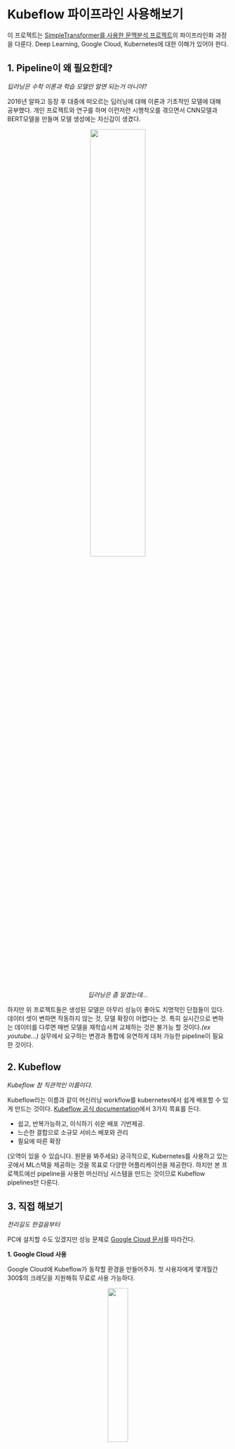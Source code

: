 # Kubeflow 파이프라인 사용해보기
이 프로젝트는 [SimpleTransformer를 사용한 문맥분석 프로젝트](https://github.com/JWHer)의 파이프라인화 과정을 다룬다. Deep Learning, Google Cloud, Kubernetes에 대한 이해가 있어야 한다.

## 1. Pipeline이 왜 필요한데?
*딥러닝은 수학 이론과 학습 모델만 알면 되는거 아니야?*

2016년 알파고 등장 후 대중에 떠오르는 딥러닝에 대해 이론과 기초적인 모델에 대해 공부했다. 개인 프로젝트와 연구를 하며 이런저런 시행착오를 겪으면서 CNN모델과 BERT모델을 만들며 모델 생성에는 자신감이 생겼다.

<p align="center">
<image src="https://www.sciencetimes.co.kr/wp-content/uploads/2020/03/thumb_400.jpg" width="50%">
</p>
<p align="center"><i>딥러닝은 좀 알겠는데...</i></p>

하지만 위 프로젝트들은 생성된 모델은 아무리 성능이 좋아도 치명적인 단점들이 있다. 데이터 셋이 변하면 작동하지 않는 것, 모델 확장이 어렵다는 것. 특히 실시간으로 변하는 데이터를 다루면 매번 모델을 재학습시켜 교체하는 것은 불가능 할 것이다.*(ex youtube...)* 실무에서 요구하는 변경과 통합에 유연하게 대처 가능한 pipeline이 필요한 것이다.



## 2. Kubeflow
*Kubeflow 참 직관적인 이름이다.*

Kubeflow라는 이름과 같이 머신러닝 workflow를 kubernetes에서 쉽게 배포할 수 있게 만드는 것이다. [Kubeflow 공식 documentation](https://www.kubeflow.org/docs/about/kubeflow/)에서 3가지 목표를 든다.

 - 쉽고, 반복가능하고, 이식하기 쉬운 배포 기반제공.
 - 느슨한 결합으로 소규모 서비스 배포와 관리
 - 필요에 따른 확장

(오역이 있을 수 있습니다. 원문을 봐주세요)
궁극적으로, Kubernetes를 사용하고 있는 곳에서 ML스택을 제공하는 것을 목표로 다양한 어플리케이션을 제공한다. 하지만 본 프로젝트에선 pipeline을 사용한 머신러닝 시스템을 만드는 것이므로 Kubeflow pipelines만 다룬다.

## 3. 직접 해보기
*천리길도 한걸음부터*

PC에 설치할 수도 있겠지만 성능 문제로 [Google Cloud 문서](https://cloud.google.com/ai-platform/pipelines/docs/getting-started)를 따라간다.

**1. Google Cloud 사용**

Google Cloud에 Kubeflow가 동작할 환경을 만들어주자. 첫 사용자에게 몇개월간 300$의 크레딧을 지원해줘 무료로 사용 가능하다.

  
<p align="center"><image src="https://raw.githubusercontent.com/JWHer/Kubeflow/main/image/설치1.png" height="30%"></p>
<p align="center"><i> Trail 기간과 credit을 다 써서 결제 해야한다...</i></p>

**2. AI Platform 파이프라인 인스턴스 설정**
  
<p align="center"><image src="https://raw.githubusercontent.com/JWHer/Kubeflow/main/image/설치2.png" height="30%"></p>
Google Cloud Console에서 AI Platform 파이프라인을 연다.

  
<p align="center"><image src="https://raw.githubusercontent.com/JWHer/Kubeflow/main/image/설치3.png" height="30%"></p>
사용할 Google Cloud 프로젝트를 선택한 다음 열기를 클릭한다.

  
<p align="center"><image src="https://raw.githubusercontent.com/JWHer/Kubeflow/main/image/설치4.png" height="30%"></p>
AI Platform Pipelines 툴바에서 새 인스턴스를 클릭한다. Google Cloud Marketplace에서 Kuberflow Piplelines가 열린다.

  
<p align="center"><image src="https://raw.githubusercontent.com/JWHer/Kubeflow/main/image/설치5.png" height="30%"></p>
구성을 클릭한다. 배포 구성 양식이 열린다.

  
<p align="center"><image src="https://raw.githubusercontent.com/JWHer/Kubeflow/main/image/설치6.png" height="30%"></p>
<p align="center"><i>올 초에 드디어 한국에도 Cloud 서버가 생겼다</i></p>
클러스터 영역을 설정하고, 다음 Cloud API에 대한  엑세스 허용을 선택한다. 이후 클러스터 만들기를 클릭한다.

  
<p align="center"><image src="https://raw.githubusercontent.com/JWHer/Kubeflow/main/image/설치7.png" height="30%"></p>
<p align="center"><i>이름은 원하는대로 지었다. 잘 기억해두자.</i></p>
클러스터를 만든 후 네임스페이스(default)와 앱 인스턴스 이름을 제공한다. 이후 배포를 누른다.

  
<p align="center"><i>이쯤에서 쉬어가는 게 좋을 것이라고 생각한다...</i></p>

**3. Cloud Storage에 작업 bucket 생성 및 데이터 업로드**
  
<p align="center"><image src="https://raw.githubusercontent.com/JWHer/Kubeflow/main/image/설치8.png" height="30%"></p>
다시 AI Platform Pipelines로 돌아와 파이프라인 대시보드 열기를 클릭한다. Kubeflow Pipelines 대시보드가 열리고 시작하기 페이지가 표시된다.

  
<p align="center"><image src="https://raw.githubusercontent.com/JWHer/Kubeflow/main/image/저장소1.png" height="30%"></p>
AI Platform Pipelines를 설치하면 Google Cloud Storage 에 자동으로 버킷이 생성된다. 이름을 클릭한다.

  
<p align="center"><image src="https://raw.githubusercontent.com/JWHer/Kubeflow/main/image/저장소2.png" height="30%"></p>
필요한 데이터를 업로드한다.

  
<p align="center"><image src="https://raw.githubusercontent.com/JWHer/Kubeflow/main/image/노트북1.png" height="30%"></p>
기존에 작성했던 노트북 코드를 옮길 것이다. 또한, Jupyter를 사용하면 다른 장점도 많다.(물론 단점도 있겠지만...)

  
<p align="center"><image src="https://raw.githubusercontent.com/JWHer/Kubeflow/main/image/노트북2.png" height="30%"></p>
메모장 인스턴스를 생성해 준다. 무료 체험도 끝났고 돈이 없기때문에... 가장 저렴한 머신을 사용한다. 이전에 노트북을 사용했던 이유도 [colab](https://colab.research.google.com/) 환경에서 무료로 작업했기 때문이다. (아직 머신러닝 기초를 공부하는 단계면 강추한다.)

  
<p align="center"><image src="https://raw.githubusercontent.com/JWHer/Kubeflow/main/image/노트북3.png" height="30%"></p>
마저 continue를 눌러 완료하자.

  
<div class="row">
 <div class="column">
<p align="center"><image src="https://raw.githubusercontent.com/JWHer/Kubeflow/main/image/노트북4.png" width="40%"></p>
 </div>
 <div class="column">
<p align="center"><image src="https://raw.githubusercontent.com/JWHer/Kubeflow/main/image/노트북5.png" width="40%"></p>
 </div>
</div>
이제 익숙한 노트북 환경이 보인다!

**4. Kubeflow로 이전하기**
[여기](https://medium.com/google-cloud-apac/gcp-ai-platform-%EC%97%90%EC%84%9C-%EA%B5%AC%ED%98%84%ED%95%98%EB%8A%94-kubeflow-pipelines-%EA%B8%B0%EB%B0%98-ml-%ED%95%99%EC%8A%B5-%EB%B0%8F-%EB%B0%B0%ED%8F%AC-%EC%98%88%EC%A0%9C-part-2-3-22b597f8d127)를 따라간다.
  
모델은 전처리, 학습, 배포의 단계로 나눌 수 있다. 하지만 [이전 프로젝트](https://github.com/JWHer)의 데이터셋은 이미 처리되었기 때문에 전처리 단계는 생략한다. 전처리된 데이터를 Cloud Storage에서 다운받아 학습한다. 정확도가 더 높아진 경우 생성된 모델을 다시 Cloud Storage에 업로드하게 된다.

  
<p align="center"><image src="https://raw.githubusercontent.com/JWHer/Kubeflow/main/image/노트북6.png" height="30%"></p>
<p align="center"><i>코드는 리팩토링이 좀 필요할듯...</i></p>
코드는 똑같다. 단지 저장 위치 Cloud Storage가 되도록 수정해 주었다.

  
<p align="center"><image src="https://raw.githubusercontent.com/JWHer/Kubeflow/main/image/노트북7.png" height="30%"></p>
Dokerfile을 생성해준다. pipeline.ipynb에서 실행이 잘 되는지 테스트 해 보았다.
  
클라우드 상에서 학습을 할 때 **패키지를 읽어** 수행하게 된다. 따라서 패키기를 만들기 위해 setup.py 생성, 압축, 업로드 작업이 필요하다.


    !rm -fr titanic_train.tar.gz  
    !tar zcvf titanic_train.tar.gz *  
    !gsutil cp titanic_train.tar.gz $AIPJOB_TRAINER_GCS_PATH
<p align="center"><i>열심히 따라해보자</i></p>

5.  Kubeflow Pipeline 구성 코드 작성
[여기](https://medium.com/google-cloud-apac/gcp-ai-platform-%EC%97%90%EC%84%9C-%EA%B5%AC%ED%98%84%ED%95%98%EB%8A%94-kubeflow-pipelines-%EA%B8%B0%EB%B0%98-ml-%ED%95%99%EC%8A%B5-%EB%B0%8F-%EB%B0%B0%ED%8F%AC-%EC%98%88%EC%A0%9C-part-3-3-87ff52f8507a)를 따라간다

<details>
<summary>원본 소스</summary>
<div markdown="1">

    #titanic_kfp_pipeline.ipynb  
    #Copyright 2020 Google LLC.   
    #This software is provided as-is, without warranty or representation for any use or purpose.   
    #Your use of it is subject to your agreements with Google.  
    #Author: whjang@google.com#!pip3 install -U kfp  
    import kfp  
    import kfp.components as comp  
    from kfp import dsl  
    from kfp import compiler  
    from kfp.components import func_to_container_op  
    import time  
    import datetimePIPELINE_HOST = “55b5c3378a14c1c1-dot-us-west1.pipelines.googleusercontent.com”  
    WORK_BUCKET = “gs://aiplatformdemo-kubeflowpipelines-default”  
    EXPERIMENT_NAME = “Titanic Draft Experiment”# Function for determine deployment  
    @func_to_container_op  
    def check_and_deploy_op(ACC_CSV_GCS_URI) -> str:  
     import sys, subprocess  
     subprocess.run([sys.executable, ‘-m’, ‘pip’, ‘install’, ‘pandas’])  
     subprocess.run([sys.executable, ‘-m’, ‘pip’, ‘install’, ‘gcsfs’])  
     import pandas as pd  
     acc_df = pd.read_csv(ACC_CSV_GCS_URI)  
     return acc_df[“deploy”].item()@func_to_container_op  
    def finish_deploy_op(ACC_CSV_GCS_URI):  
     import sys, subprocess  
     subprocess.run([sys.executable, ‘-m’, ‘pip’, ‘install’, ‘pandas’])  
     subprocess.run([sys.executable, ‘-m’, ‘pip’, ‘install’, ‘gcsfs’])  
     import pandas as pd  
     acc_df = pd.read_csv(ACC_CSV_GCS_URI)  
     acc_df[“deploy”] = “done”  
     acc_df.to_csv(ACC_CSV_GCS_URI)  
     print(“Successfully new model was deployed”)@dsl.pipeline(  
     name=”titanic-kubeflow-pipeline-demo”,  
     description = “Titanic Kubeflow Pipelines demo embrassing AI Platform in Google Cloud”  
    )def titanic_pipeline(  
     PROJECT_ID,  
     WORK_BUCKET,  
     RAW_CSV_GCS_URI,  
     PREPROC_CSV_GCS_URI,  
     ACC_CSV_GCS_URI,  
     MODEL_PKL_GCS_URI,  
     MIN_ACC_PROGRESS,  
     STAGE_GCS_FOLDER,  
     TRAIN_ON_CLOUD,  
     AIPJOB_TRAINER_GCS_PATH,  
     AIPJOB_OUTPUT_GCS_PATH  
    ):  
     IMAGE_PREFIX = “whjang-titanic”  
     PREPROC_DIR = “preprocess”  
     TRAIN_DIR = “train”  
     MODEL_DIR = “model”  
       
     preprocess = dsl.ContainerOp(  
     name = “Preprocess raw data and generate new one”,  
     image = “gcr.io/” + str(PROJECT_ID) + “/” + IMAGE_PREFIX + “-” + PREPROC_DIR + “:latest”,  
     arguments = [  
     “--raw_csv_gcs_uri”, RAW_CSV_GCS_URI,  
     “--preproc_csv_gcs_uri”, PREPROC_CSV_GCS_URI  
     ]  
     ) train_args = [  
     “--preproc_csv_gcs_uri”, str(PREPROC_CSV_GCS_URI),  
     “--model_pkl_gcs_uri”, str(MODEL_PKL_GCS_URI),  
     “--acc_csv_gcs_uri”, str(ACC_CSV_GCS_URI),  
     “--min_acc_progress”, str(MIN_ACC_PROGRESS)  
     ]  
       
     with dsl.Condition(TRAIN_ON_CLOUD == False) as check_condition1:  
     train = dsl.ContainerOp(  
     name = “Train”,  
     image = “gcr.io/” + str(PROJECT_ID) + “/” + IMAGE_PREFIX + “-” + TRAIN_DIR + “:latest”,  
     arguments = train_args,  
     file_outputs={  
     “mlpipeline-metrics” : “/mlpipeline-metrics.json”  
     }  
     )  
       
     with dsl.Condition(TRAIN_ON_CLOUD == True) as check_condition2:  
     aip_job_train_op = comp.load_component_from_url(“https://raw.githubusercontent.com/kubeflow/pipelines/1.0.0/components/gcp/ml_engine/train/component.yaml”)  
     help(aip_job_train_op)  
     aip_train = aip_job_train_op(  
     project_id=PROJECT_ID,   
     python_module=”train.titanic_train”,   
     package_uris=json.dumps([str(AIPJOB_TRAINER_GCS_PATH)]),   
     region=”us-west1",   
     args=json.dumps(train_args),  
     job_dir=AIPJOB_OUTPUT_GCS_PATH,   
     python_version=”3.7",  
     runtime_version=”1.15", #cf. 2.1   
     master_image_uri=””,   
     worker_image_uri=””,   
     training_input=””,   
     job_id_prefix=””,   
     job_id=””,  
     wait_interval=5  
     )  
       
     check_deploy = check_and_deploy_op(ACC_CSV_GCS_URI)  
     with dsl.Condition(check_deploy.output == “pending”):  
     aip_model_deploy_op = comp.load_component_from_url(“https://raw.githubusercontent.com/kubeflow/pipelines/1.0.0/components/gcp/ml_engine/deploy/component.yaml”)  
     help(aip_model_deploy_op)  
     aip_model_deploy = aip_model_deploy_op(  
     model_uri=str(WORK_BUCKET) + “/” + MODEL_DIR,   
     project_id=PROJECT_ID,   
     model_id=””,   
     version_id=””,   
     runtime_version=”1.15", #cf. 2.1   
     python_version=”3.7",  
     version=””,   
     replace_existing_version=”False”,   
     set_default=”True”,   
     wait_interval=5  
     )  
     lastStep = finish_deploy_op(ACC_CSV_GCS_URI)  
       
     check_condition1.after(preprocess)  
     check_condition2.after(preprocess)  
     check_deploy.after(aip_train)  
     lastStep.after(aip_model_deploy)  
       
     train.execution_options.caching_strategy.max_cache_staleness = “P0D”  
     aip_train.execution_options.caching_strategy.max_cache_staleness = “P0D”  
     check_deploy.execution_options.caching_strategy.max_cache_staleness = “P0D”  
     aip_model_deploy.execution_options.caching_strategy.max_cache_staleness = “P0D”  
     lastStep.execution_options.caching_strategy.max_cache_staleness = “P0D”  
       
    args = {  
     “PROJECT_ID” : “aiplatformdemo”,  
     “WORK_BUCKET” : WORK_BUCKET,  
     “RAW_CSV_GCS_URI” : WORK_BUCKET + “/rawdata/train.csv”,  
     “PREPROC_CSV_GCS_URI” : WORK_BUCKET + “/preprocdata/processed_train.csv”,  
     “ACC_CSV_GCS_URI” : WORK_BUCKET + “/latestacc/accuracy.csv”,  
     “MODEL_PKL_GCS_URI” : WORK_BUCKET + “/model/model.pkl”,  
     “MIN_ACC_PROGRESS” : 0.000001,  
     “STAGE_GCS_FOLDER” : WORK_BUCKET + “/stage”,  
     “TRAIN_ON_CLOUD” : False,  
     “AIPJOB_TRAINER_GCS_PATH” : WORK_BUCKET + “/train/titanic_train.tar.gz”,  
     “AIPJOB_OUTPUT_GCS_PATH” : WORK_BUCKET + “/train/output/”  
    }client = kfp.Client(host=PIPELINE_HOST)  
    #pipeline_name = “titanic_pipelines.zip”  
    #compiler.Compiler().compile(titanic_pipeline, pipeline_name)  
    #try:  
    # pipeline = client.upload_pipeline(pipeline_package_path=pipeline_name, pipeline_name=pipeline_name)  
    # print(“uploaded:” + pipeline.id)  
    #except:  
    # print(“already exist”)client.create_run_from_pipeline_func(  
     titanic_pipeline,  
     arguments=args,  
     experiment_name=EXPERIMENT_NAME  
    )

</div>
</details>

6. Kubeflow cluster로 보기
  
<p align="center"><image src="https://raw.githubusercontent.com/JWHer/Kubeflow/main/image/실험1.png" height="30%"></p>
 
  
<p align="center"><image src="https://raw.githubusercontent.com/JWHer/Kubeflow/main/image/실험2.png" height="30%"></p>
 
  
<p align="center"><image src="https://raw.githubusercontent.com/JWHer/Kubeflow/main/image/실험3.png" height="30%"></p>

## 참고 사이트
[1] https://medium.com/daangn/kubeflow-%ED%8C%8C%EC%9D%B4%ED%94%84%EB%9D%BC%EC%9D%B8-%EC%9A%B4%EC%9A%A9%ED%95%98%EA%B8%B0-6c6d7bc98c30

[2] https://medium.com/google-cloud-apac/gcp-ai-platform-%EC%97%90%EC%84%9C-%EA%B5%AC%ED%98%84%ED%95%98%EB%8A%94-kubeflow-pipelines-%EA%B8%B0%EB%B0%98-ml-%ED%95%99%EC%8A%B5-%EB%B0%8F-%EB%B0%B0%ED%8F%AC-%EC%98%88%EC%A0%9C-part-1-3-d49f1096d786
